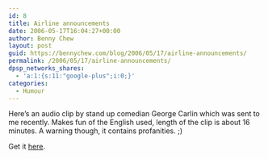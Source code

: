 ```yaml
---
id: 8
title: Airline announcements
date: 2006-05-17T16:04:27+00:00
author: Benny Chew
layout: post
guid: https://bennychew.com/blog/2006/05/17/airline-announcements/
permalink: /2006/05/17/airline-announcements/
dpsp_networks_shares:
  - 'a:1:{s:11:"google-plus";i:0;}'
categories:
  - Humour
---
```

Here&#8217;s an audio clip by stand up comedian George Carlin which was sent to me recently. Makes fun of the English used, length of the clip is about 16 minutes. A warning though, it contains profanities. ;)

Get it <a target="_blank" href="http://www.box.net/public/1uzlxgvaau">here</a>.